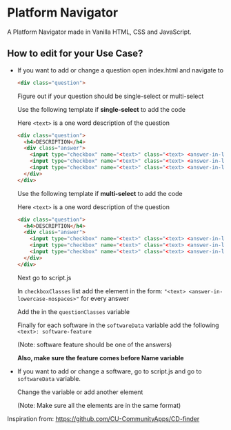# Platform Navigator

A Platform Navigator made in Vanilla HTML, CSS and JavaScript.

## How to edit for your Use Case?

- If you want to add or change a question open index.html and navigate to
  ```html
  <div class="question">
  ```
  Figure out if your question should be single-select or multi-select

  Use the following template if **single-select** to add the code
  
  Here ```<text>``` is a one word description of the question

    ```html
    <div class="question">
      <h4>DESCRIPTION</h4>
      <div class="answer">
        <input type="checkbox" name="<text>" class="<text> <answer-in-lowercase-nospaces>" onclick="onlyOne(this, this.classList[0])">Answer<br>
        <input type="checkbox" name="<text>" class="<text> <answer-in-lowercase-nospaces>" onclick="onlyOne(this, this.classList[0])">Answer<br>
        <input type="checkbox" name="<text>" class="<text> <answer-in-lowercase-nospaces>" onclick="onlyOne(this, this.classList[0])">Answer<br>
      </div>
    </div>
    ```
    Use the following template if **multi-select** to add the code
  
    Here ```<text>``` is a one word description of the question
  
    ```html
    <div class="question">
      <h4>DESCRIPTION</h4>
      <div class="answer">
        <input type="checkbox" name="<text>" class="<text> <answer-in-lowercase-nospaces>">Answer<br>
        <input type="checkbox" name="<text>" class="<text> <answer-in-lowercase-nospaces>">Answer<br>
        <input type="checkbox" name="<text>" class="<text> <answer-in-lowercase-nospaces>">Answer<br>
      </div>
    </div>
    ```
  
  Next go to script.js
  
  In ```checkboxClasses``` list add the element in the form: ```"<text> <answer-in-lowercase-nospaces>"``` for every answer
  
  Add the <text> in the ```questionClasses``` variable
  
  Finally for each software in the ```softwareData``` variable add the following ```<text>: software-feature``` 
  
  (Note: software feature should be one of the answers)
  
  **Also, make sure the feature comes before Name variable**

- If you want to add or change a software, go to script.js and go to ```softwareData``` variable.

  Change the variable or add another element

  (Note: Make sure all the elements are in the same format)

Inspiration from: https://github.com/CU-CommunityApps/CD-finder
